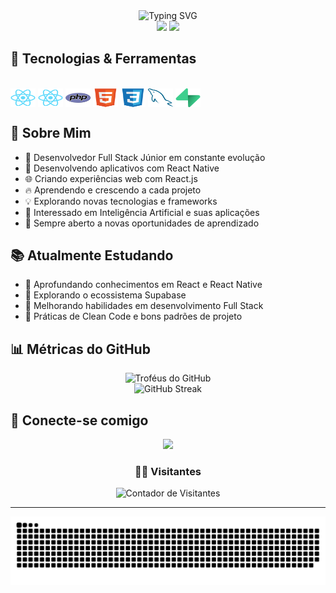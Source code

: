 <div align="center">
  <img src="https://readme-typing-svg.demolab.com?font=Fira+Code&pause=1000&color=00FF00&width=435&lines=Desenvolvedor+Full+Stack;Mobile+%2B+Web+%2B+IA;Sempre+aprendendo+algo+novo..." alt="Typing SVG" />
</div>

<div align="center">
  <img height="180em" src="https://github-readme-stats.vercel.app/api?username=derik-martins&show_icons=true&theme=dark&include_all_commits=true&count_private=true"/>
  <img height="180em" src="https://github-readme-stats.vercel.app/api/top-langs/?username=derik-martins&layout=compact&langs_count=7&theme=dark"/>
</div>

## 🚀 Tecnologias & Ferramentas

<div style="display: inline_block"><br>
  <img align="center" alt="React" height="30" width="40" src="https://raw.githubusercontent.com/devicons/devicon/master/icons/react/react-original.svg">
  <img align="center" alt="React Native" height="30" width="40" src="https://raw.githubusercontent.com/devicons/devicon/master/icons/react/react-original.svg">
  <img align="center" alt="PHP" height="30" width="40" src="https://raw.githubusercontent.com/devicons/devicon/master/icons/php/php-original.svg">
  <img align="center" alt="HTML" height="30" width="40" src="https://raw.githubusercontent.com/devicons/devicon/master/icons/html5/html5-original.svg">
  <img align="center" alt="CSS" height="30" width="40" src="https://raw.githubusercontent.com/devicons/devicon/master/icons/css3/css3-original.svg">
  <img align="center" alt="MySQL" height="30" width="40" src="https://raw.githubusercontent.com/devicons/devicon/master/icons/mysql/mysql-original.svg">
  <img align="center" alt="Supabase" height="30" width="40" src="https://raw.githubusercontent.com/devicons/devicon/master/icons/supabase/supabase-original.svg">
</div>

## 🌟 Sobre Mim

-   🚀 Desenvolvedor Full Stack Júnior em constante evolução
-   📱 Desenvolvendo aplicativos com React Native
-   🌐 Criando experiências web com React.js
-   🔥 Aprendendo e crescendo a cada projeto
-   💡 Explorando novas tecnologias e frameworks
-   🤖 Interessado em Inteligência Artificial e suas aplicações
-   🌱 Sempre aberto a novas oportunidades de aprendizado

## 📚 Atualmente Estudando

-   📘 Aprofundando conhecimentos em React e React Native
-   📗 Explorando o ecossistema Supabase
-   📙 Melhorando habilidades em desenvolvimento Full Stack
-   📕 Práticas de Clean Code e bons padrões de projeto

## 📊 Métricas do GitHub

<div align="center">
  <img src="https://github-profile-trophy.vercel.app/?username=derik-martins&theme=darkhub&no-frame=true&no-bg=true&margin-w=4" alt="Troféus do GitHub"/>
</div>

<div align="center">
  <img src="https://github-readme-streak-stats.herokuapp.com/?user=derik-martins&theme=dark" alt="GitHub Streak"/>
</div>

## 🔗 Conecte-se comigo

<div align="center">
  <a href="https://www.linkedin.com/in/derik-silva-martins/" target="_blank">
    <img src="https://img.shields.io/badge/-LinkedIn-%230077B5?style=for-the-badge&logo=linkedin&logoColor=white" target="_blank">
  </a>
</div>

<div align="center">
  <h3>👨‍💻 Visitantes</h3>
  <img src="https://profile-counter.glitch.me/SEU_USERNAME/count.svg" alt="Contador de Visitantes"/>
</div>

---

<div align="center">
  <img src="https://raw.githubusercontent.com/platane/snk/output/github-contribution-grid-snake.svg" alt="Snake animation"/>
</div>
